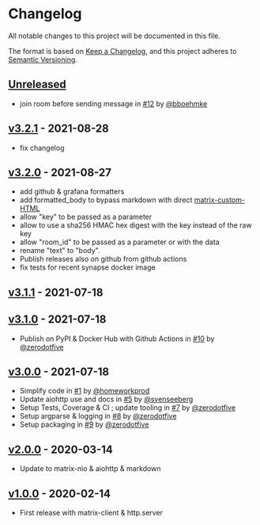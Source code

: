 # Changelog
All notable changes to this project will be documented in this file.

The format is based on [Keep a Changelog](https://keepachangelog.com/en/1.0.0/),
and this project adheres to [Semantic Versioning](https://semver.org/spec/v2.0.0.html).

## [Unreleased]

- join room before sending message
  in [#12](https://github.com/zerodotfive/matrix-webhook/pull/12)
  by [@bboehmke](https://github.com/bboehmke)

## [v3.2.1] - 2021-08-28

- fix changelog

## [v3.2.0] - 2021-08-27

- add github & grafana formatters
- add formatted_body to bypass markdown with direct
  [matrix-custom-HTML](https://matrix.org/docs/spec/client_server/r0.6.1#m-room-message-msgtypes)
- allow "key" to be passed as a parameter
- allow to use a sha256 HMAC hex digest with the key instead of the raw key
- allow "room_id" to be passed as a parameter or with the data
- rename "text" to "body".
- Publish releases also on github from github actions
- fix tests for recent synapse docker image

## [v3.1.1] - 2021-07-18

## [v3.1.0] - 2021-07-18

- Publish on PyPI & Docker Hub with Github Actions
  in [#10](https://github.com/zerodotfive/matrix-webhook/pull/10)
  by [@zerodotfive](https://github.com/zerodotfive)

## [v3.0.0] - 2021-07-18

- Simplify code
  in [#1](https://github.com/zerodotfive/matrix-webhook/pull/1)
  by [@homeworkprod](https://github.com/homeworkprod)
- Update aiohttp use and docs
  in [#5](https://github.com/zerodotfive/matrix-webhook/pull/5)
  by [@svenseeberg](https://github.com/svenseeberg)
- Setup Tests, Coverage & CI ; update tooling
  in [#7](https://github.com/zerodotfive/matrix-webhook/pull/7)
  by [@zerodotfive](https://github.com/zerodotfive)
- Setup argparse & logging
  in [#8](https://github.com/zerodotfive/matrix-webhook/pull/8)
  by [@zerodotfive](https://github.com/zerodotfive)
- Setup packaging
  in [#9](https://github.com/zerodotfive/matrix-webhook/pull/9)
  by [@zerodotfive](https://github.com/zerodotfive)

## [v2.0.0] - 2020-03-14
- Update to matrix-nio & aiohttp & markdown

## [v1.0.0] - 2020-02-14
- First release with matrix-client & http.server

[Unreleased]: https://github.com/zerodotfive/matrix-webhook/compare/v3.2.1...master
[v3.2.1]: https://github.com/zerodotfive/matrix-webhook/compare/v3.2.0...v3.2.1
[v3.2.0]: https://github.com/zerodotfive/matrix-webhook/compare/v3.1.1...v3.2.0
[v3.1.1]: https://github.com/zerodotfive/matrix-webhook/compare/v3.1.0...v3.1.1
[v3.1.0]: https://github.com/zerodotfive/matrix-webhook/compare/v3.0.0...v3.1.0
[v3.0.0]: https://github.com/zerodotfive/matrix-webhook/compare/v2.0.0...v3.0.0
[v2.0.0]: https://github.com/zerodotfive/matrix-webhook/compare/v1.0.0...v2.0.0
[v1.0.0]: https://github.com/zerodotfive/matrix-webhook/releases/tag/v1.0.0
